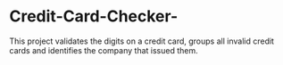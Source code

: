 # Credit-Card-Checker-

This project validates the digits on a credit card, groups all invalid credit cards and identifies the company that issued them.
